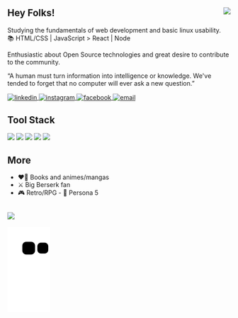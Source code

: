## Hey Folks! <img align="right" src="https://komarev.com/ghpvc/?username=ryanborel&color=blueviolet" />

Studying the fundamentals of web development and basic linux usability.<br>
📚 HTML/CSS | JavaScript > React | Node

Enthusiastic about Open Source technologies and great desire to contribute to the community.

“A human must turn information into intelligence or knowledge. We've tended to forget that no computer will ever ask a new question.”

<a href="https://linkedin.com/in/ryanborel" target="_blank">
  <img align="center" src="https://img.shields.io/badge/-ryanborel-05122A?style=flat&logo=linkedin" alt="linkedin" />
</a>
<a href="https://instagram.com/ryan.borel" target="_blank">
 <img align="center" src="https://img.shields.io/badge/-ryan.borel-05122A?style=flat&logo=instagram" alt="instagram" />
</a>
<!-- <a href="https://twitter.com/ryanborel" target="_blank">
  <img align="center" src="https://img.shields.io/badge/-ryanborel-05122A?style=flat&logo=twitter" alt="twitter" />
</a> -->
<a href="https://facebook.com/ryangborel" target="_blank">
  <img align="center" src="https://img.shields.io/badge/-ryanborel-05122A?style=flat&logo=facebook" alt="facebook" />
</a>
<a href="mailto:contato@ryanborel.com.br" target="_blank">
  <img align="center" src="https://img.shields.io/badge/-contato@ryanborel.com.br-05122A?style=flat&logo=gmail" alt="email" />
</a>

## Tool Stack

<div>
  <img width ="25px" src="https://cdn.jsdelivr.net/gh/devicons/devicon/icons/html5/html5-original.svg" />
  <img width ="25px" src="https://cdn.jsdelivr.net/gh/devicons/devicon/icons/css3/css3-original.svg" />
  <img width ="25px" src="https://cdn.jsdelivr.net/gh/devicons/devicon/icons/javascript/javascript-original.svg" />
  <img width ="25px" src="https://cdn.jsdelivr.net/gh/devicons/devicon/icons/git/git-original.svg" />
  <img width ="25px" src="https://cdn.jsdelivr.net/gh/devicons/devicon/icons/vscode/vscode-original.svg" />
</div>

## More

- ❤️‍🔥 Books and animes/mangas
- ⚔️ Big Berserk fan
- 🎮 Retro/RPG - 🥇 Persona 5
 
##
 
<div>
  <a href="https://github.com/ryanborel">
  <img height="160em" src="https://github-readme-stats.vercel.app/api?username=ryanborel&show_icons=true&theme=aura&include_all_commits=true&count_private=true"/>
<!--   <img height="160em" src="https://github-readme-stats.vercel.app/api/top-langs/?username=ryanborel&layout=compact&theme=aura"/> -->
    
  ![Snake animation](https://github.com/ryanborel/ryanborel/blob/output/github-contribution-grid-snake.svg)
</div>
